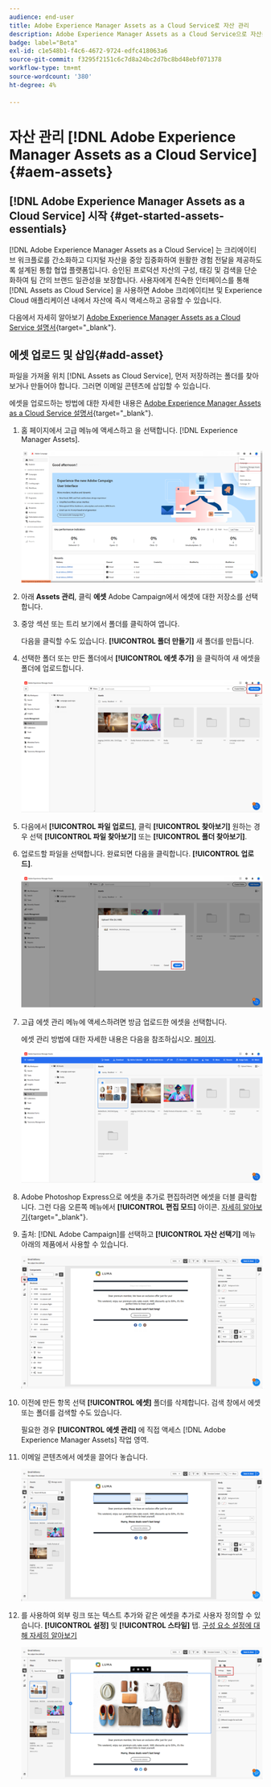 ```yaml
---
audience: end-user
title: Adobe Experience Manager Assets as a Cloud Service로 자산 관리
description: Adobe Experience Manager Assets as a Cloud Service으로 자산을 관리하는 방법 알아보기
badge: label="Beta"
exl-id: c1e548b1-f4c6-4672-9724-edfc418063a6
source-git-commit: f3295f2151c6c7d8a24bc2d7bc8bd48ebf071378
workflow-type: tm+mt
source-wordcount: '380'
ht-degree: 4%

---
```


# 자산 관리 [!DNL Adobe Experience Manager Assets as a Cloud Service]{#aem-assets}

## [!DNL Adobe Experience Manager Assets as a Cloud Service] 시작 {#get-started-assets-essentials}

[!DNL Adobe Experience Manager Assets as a Cloud Service] 는 크리에이티브 워크플로를 간소화하고 디지털 자산을 중앙 집중화하여 원활한 경험 전달을 제공하도록 설계된 통합 협업 플랫폼입니다. 승인된 프로덕션 자산의 구성, 태깅 및 검색을 단순화하여 팀 간의 브랜드 일관성을 보장합니다. 사용자에게 친숙한 인터페이스를 통해 [!DNL Assets as Cloud Service] 을 사용하면 Adobe 크리에이티브 및 Experience Cloud 애플리케이션 내에서 자산에 즉시 액세스하고 공유할 수 있습니다.

다음에서 자세히 알아보기 [Adobe Experience Manager Assets as a Cloud Service 설명서](https://experienceleague.adobe.com/docs/experience-manager-cloud-service/content/assets/home.html){target="_blank"}.

## 에셋 업로드 및 삽입{#add-asset}

파일을 가져올 위치 [!DNL Assets as Cloud Service], 먼저 저장하려는 폴더를 찾아보거나 만들어야 합니다. 그러면 이메일 콘텐츠에 삽입할 수 있습니다.

에셋을 업로드하는 방법에 대한 자세한 내용은 [Adobe Experience Manager Assets as a Cloud Service 설명서](https://experienceleague.adobe.com/docs/experience-manager-cloud-service/content/assets/assets-view/add-delete-assets-view.html){target="_blank"}.

1. 홈 페이지에서 고급 메뉴에 액세스하고 을 선택합니다. [!DNL Experience Manager Assets].

   ![](assets/assets_1.png)

1. 아래 **Assets 관리**, 클릭 **에셋** Adobe Campaign에서 에셋에 대한 저장소를 선택합니다.

1. 중앙 섹션 또는 트리 보기에서 폴더를 클릭하여 엽니다.

   다음을 클릭할 수도 있습니다. **[!UICONTROL 폴더 만들기]** 새 폴더를 만듭니다.

1. 선택한 폴더 또는 만든 폴더에서 **[!UICONTROL 에셋 추가]** 을 클릭하여 새 에셋을 폴더에 업로드합니다.

   ![](assets/assets_2.png)

1. 다음에서 **[!UICONTROL 파일 업로드]**, 클릭 **[!UICONTROL 찾아보기]** 원하는 경우 선택 **[!UICONTROL 파일 찾아보기]** 또는 **[!UICONTROL 폴더 찾아보기]**.

1. 업로드할 파일을 선택합니다. 완료되면 다음을 클릭합니다. **[!UICONTROL 업로드]**.

   ![](assets/assets_3.png)

1. 고급 에셋 관리 메뉴에 액세스하려면 방금 업로드한 에셋을 선택합니다.

   에셋 관리 방법에 대한 자세한 내용은 다음을 참조하십시오. [페이지](https://experienceleague.adobe.com/docs/experience-manager-cloud-service/content/assets/assets-view/manage-organize-assets-view.html).

   ![](assets/assets_4.png)

1. Adobe Photoshop Express으로 에셋을 추가로 편집하려면 에셋을 더블 클릭합니다. 그런 다음 오른쪽 메뉴에서 **[!UICONTROL 편집 모드]** 아이콘. [자세히 알아보기](https://experienceleague.adobe.com/docs/experience-manager-cloud-service/content/assets/assets-view/edit-images-assets-view.html#edit-using-express){target="_blank"}.

1. 출처: [!DNL Adobe Campaign]를 선택하고 **[!UICONTROL 자산 선택기]** 메뉴 아래의 제품에서 사용할 수 있습니다.

   ![](assets/assets_6.png)

1. 이전에 만든 항목 선택 **[!UICONTROL 에셋]** 폴더를 삭제합니다. 검색 창에서 에셋 또는 폴더를 검색할 수도 있습니다.

   필요한 경우  **[!UICONTROL 에셋 관리]** 에 직접 액세스 [!DNL Adobe Experience Manager Assets] 작업 영역.

1. 이메일 콘텐츠에서 에셋을 끌어다 놓습니다.

   ![](assets/assets_5.png)

1. 를 사용하여 외부 링크 또는 텍스트 추가와 같은 에셋을 추가로 사용자 정의할 수 있습니다. **[!UICONTROL 설정]** 및 **[!UICONTROL 스타일]** 탭. [구성 요소 설정에 대해 자세히 알아보기](../email/content-components.md)

   ![](assets/assets_7.png)
